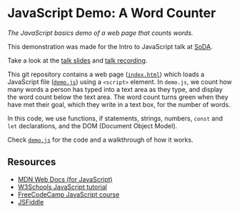 # JavaScript Demo: A Word Counter

*The JavaScript basics demo of a web page that counts words.*

This demonstration was made for the Intro to JavaScript talk at [SoDA](https://thesoda.io).

Take a look at the [talk slides](https://docs.google.com/presentation/d/1mtxxSpUGrd831Afmzd9HedntjkSSUA7yiPHD5OsBIIs/edit?usp=sharing) and [talk recording](https://drive.google.com/file/d/1vwm8Ma29QHU72rTAUqRtIDflFyovAGbM/view?usp=sharing).

This git repository contains a web page ([`index.html`](index.html)) which loads a JavaScript file ([`demo.js`](demo.js)) using a `<script>` element. In `demo.js`, we count how many words a person has typed into a text area as they type, and display the word count below the text area. The word count turns green when they have met their goal, which they write in a text box, for the number of words.

In this code, we use functions, if statements, strings, numbers, `const` and `let` declarations, and the DOM (Document Object Model).

Check [`demo.js`](demo.js) for the code and a walkthrough of how it works.

## Resources

* [MDN Web Docs (for JavaScript)](https://developer.mozilla.org/en-US/docs/Web/JavaScript)
* [W3Schools JavaScript tutorial](https://www.w3schools.com/js/default.asp)
* [FreeCodeCamp JavaScript course](https://www.freecodecamp.org/learn/javascript-algorithms-and-data-structures/basic-javascript/)
* [JSFiddle](https://jsfiddle.net/)
